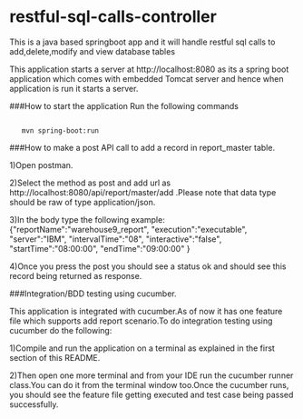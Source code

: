 # restful-sql-calls-controller
This is a java based springboot app and it will handle restful sql calls to add,delete,modify and view database tables

This application starts a server at http://localhost:8080 as its a spring boot application which comes
with embedded Tomcat server and hence when application is run it starts a server.

###How to  start the application
Run the following commands


```mvn clean install;
   
   mvn spring-boot:run
```

###How to  make a post API call to add a record in report_master table.

1)Open postman.

2)Select the method as post and add url as http://localhost:8080/api/report/master/add .Please note that data type should be
raw of type application/json.

3)In the body type the following example:
{"reportName":"warehouse9_report",
"execution":"executable",
"server":"IBM",
"intervalTime":"08",
"interactive":"false",
"startTime":"08:00:00",
"endTime":"09:00:00"
}

4)Once you press the post you should see a status ok and should see this record being
returned as response.

###Integration/BDD testing using cucumber.

This application is integrated with cucumber.As of now it has  one feature file
which supports add report scenario.To do integration testing using cucumber do the following:

1)Compile and run the application on a terminal as explained in the first 
section of this README.

2)Then open one more terminal and from your IDE run the cucumber runner class.You can
do it from the terminal window too.Once the cucumber runs, you should see the
feature file getting executed and test case being passed successfully.





